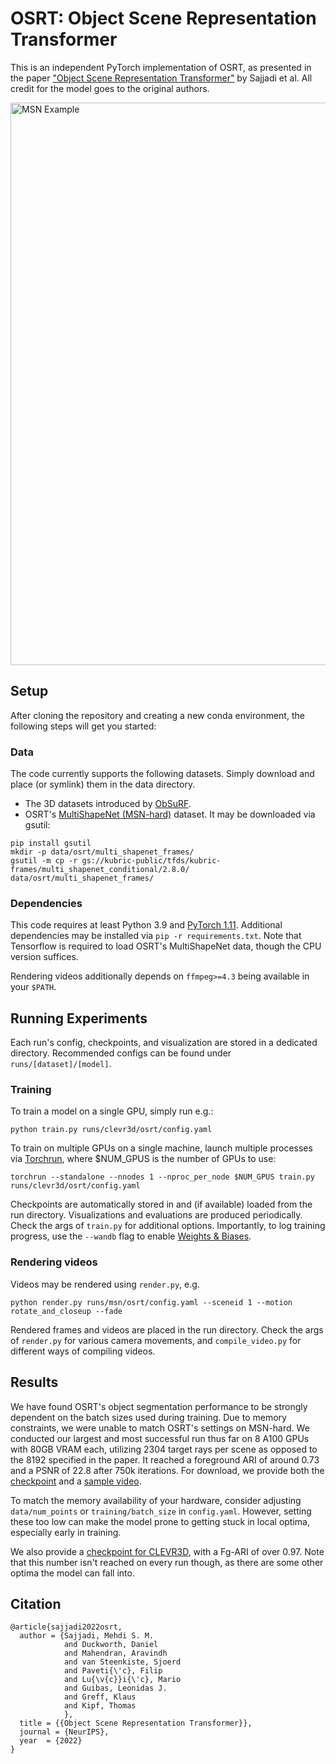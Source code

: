 # OSRT: Object Scene Representation Transformer

This is an independent PyTorch implementation of OSRT, as presented in the paper
["Object Scene Representation Transformer"](https://osrt-paper.github.io/) by Sajjadi et al.
All credit for the model goes to the original authors.

<img src="https://drive.google.com/uc?id=1Gsoxlab6c3wOL0Bdj6SEV8L1RsI-mhWF" alt="MSN Example" width="900"/>

## Setup
After cloning the repository and creating a new conda environment, the following steps will get you started:

### Data
The code currently supports the following datasets. Simply download and place (or symlink) them in the data directory.

- The 3D datasets introduced by [ObSuRF](https://stelzner.github.io/obsurf/).
- OSRT's [MultiShapeNet (MSN-hard)](https://osrt-paper.github.io/#dataset) dataset. It may be downloaded via gsutil:
 ```
 pip install gsutil
 mkdir -p data/osrt/multi_shapenet_frames/
 gsutil -m cp -r gs://kubric-public/tfds/kubric-frames/multi_shapenet_conditional/2.8.0/ data/osrt/multi_shapenet_frames/
 ```

### Dependencies
This code requires at least Python 3.9 and [PyTorch 1.11](https://pytorch.org/get-started/locally/).
Additional dependencies may be installed via `pip -r requirements.txt`. Note that Tensorflow is
required to load OSRT's MultiShapeNet data, though the CPU version suffices.

Rendering videos additionally depends on `ffmpeg>=4.3` being available in your `$PATH`.

## Running Experiments
Each run's config, checkpoints, and visualization are stored in a dedicated directory. Recommended configs can be found under `runs/[dataset]/[model]`.

### Training
To train a model on a single GPU, simply run e.g.:
```
python train.py runs/clevr3d/osrt/config.yaml
```
To train on multiple GPUs on a single machine, launch multiple processes via [Torchrun](https://pytorch.org/docs/stable/elastic/run.html), where $NUM_GPUS is the number of GPUs to use:
```
torchrun --standalone --nnodes 1 --nproc_per_node $NUM_GPUS train.py runs/clevr3d/osrt/config.yaml
```
Checkpoints are automatically stored in and (if available) loaded from the run directory.
Visualizations and evaluations are produced periodically.  Check the args of `train.py` for
additional options. Importantly, to log training progress, use the `--wandb` flag to enable [Weights
& Biases](https://wandb.ai).

### Rendering videos
Videos may be rendered using `render.py`, e.g.
```
python render.py runs/msn/osrt/config.yaml --sceneid 1 --motion rotate_and_closeup --fade
```
Rendered frames and videos are placed in the run directory. Check the args of `render.py` for various camera movements,
and `compile_video.py` for different ways of compiling videos.

## Results
We have found OSRT's object segmentation performance to be strongly dependent on the batch sizes
used during training. Due to memory constraints, we were unable to match OSRT's settings on MSN-hard.
We conducted our largest and most successful run thus far on 8 A100 GPUs with 80GB VRAM each,
utilizing 2304 target rays per scene as opposed to the 8192 specified in the paper.
It reached a foreground ARI of around 0.73 and a PSNR of 22.8 after
750k iterations. For download, we provide both the
[checkpoint](https://drive.google.com/file/d/1EAxajGk0guvKtj0FLjza24pMbdV0p7br/view?usp=sharing)
and a
[sample video](https://drive.google.com/file/d/1m0H4Sk2DjldCdJ_O3k3siXehuk_dyd_M/view).

To match the memory availability of your hardware, consider adjusting `data/num_points` or
`training/batch_size` in `config.yaml`. However, setting these too low can make the model prone to
getting stuck in local optima, especially early in training.

We also provide a [checkpoint for CLEVR3D](https://drive.google.com/file/d/1HCwrVPWHWErGF5K_Oud5xKCWqdP-pxkB/view), with a Fg-ARI of over 0.97.
Note that this number isn't reached on every run though, as there are some other optima the model can fall into.

## Citation

```
@article{sajjadi2022osrt,
  author = {Sajjadi, Mehdi S. M.
			and Duckworth, Daniel
			and Mahendran, Aravindh
			and van Steenkiste, Sjoerd
			and Paveti{\'c}, Filip
			and Lu{\v{c}}i{\'c}, Mario
			and Guibas, Leonidas J.
			and Greff, Klaus
			and Kipf, Thomas
			},
  title = {{Object Scene Representation Transformer}},
  journal = {NeurIPS},
  year  = {2022}
}
```

